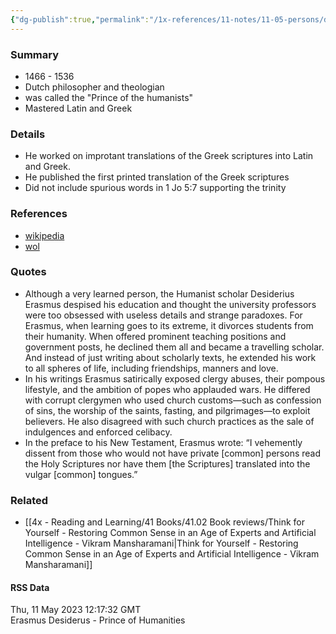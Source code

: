 ```yaml
---
{"dg-publish":true,"permalink":"/1x-references/11-notes/11-05-persons/desiderius-erasmus/","title":"Desiderius Erasmus","created":"2023-05-11T13:44:42.000+03:00","updated":"2024-02-14T20:18:18.879+03:00"}
---
```



### Summary
- 1466 - 1536
- Dutch philosopher and theologian
- was called the "Prince of the humanists"
- Mastered Latin and Greek

### Details
- He worked on improtant translations of the Greek scriptures into Latin and Greek.
- He published the first printed translation of the Greek scriptures
- Did not include spurious words in 1 Jo 5:7 supporting the trinity

### References
- [wikipedia](https://en.wikipedia.org/wiki/Erasmus)
- [wol](https://wol.jw.org/en/wol/d/r1/lp-e/102016208)

### Quotes
- Although a very learned person, the Humanist scholar Desiderius Erasmus despised his education and thought the university professors were too obsessed with useless details and strange paradoxes. For Erasmus, when learning goes to its extreme, it divorces students from their humanity. When offered prominent teaching positions and government posts, he declined them all and became a travelling scholar. And instead of just writing about scholarly texts, he extended his work to all spheres of life, including friendships, manners and love.
- In his writings Erasmus satirically exposed clergy abuses, their pompous lifestyle, and the ambition of popes who applauded wars. He differed with corrupt clergymen who used church customs​—such as confession of sins, the worship of the saints, fasting, and pilgrimages—​to exploit believers. He also disagreed with such church practices as the sale of indulgences and enforced celibacy.
- In the preface to his New Testament, Erasmus wrote: “I vehemently dissent from those who would not have private [common] persons read the Holy Scriptures nor have them [the Scriptures] translated into the vulgar [common] tongues.”

### Related
- [[4x - Reading and Learning/41 Books/41.02 Book reviews/Think for Yourself - Restoring Common Sense in an Age of Experts and Artificial Intelligence - Vikram Mansharamani\|Think for Yourself - Restoring Common Sense in an Age of Experts and Artificial Intelligence - Vikram Mansharamani]]

#### RSS Data
<div class='date'>Thu, 11 May 2023 12:17:32 GMT</div>
<div class='description'>Erasmus Desiderus - Prince of Humanities</div>
